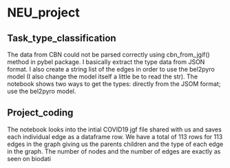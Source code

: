# NEU_project
## Task_type_classification
The data from CBN could not be parsed correctly using cbn_from_jgif() method in pybel package. I basically extract the type data from JSON format. I also create a string list of the edges in order to use the bel2pyro model (I also change the model itself a little be to read the str).
The notebook shows two ways to get the types: directly from the JSOM format; use the bel2pyro model.

## Project_coding
The notebook looks into the intial COVID19 jgf file shared with us and saves each individual edge as a dataframe row. We have a total of 113 rows for 113 edges in the graph giving us the parents children and the type of each edge in the graph. The number of nodes and the number of edges are exactly as seen on biodati
